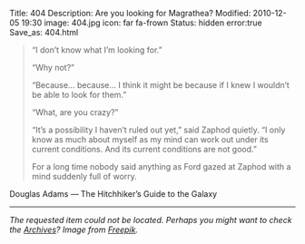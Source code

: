 Title: 404
Description: Are you looking for Magrathea?
Modified: 2010-12-05 19:30
image: 404.jpg
icon: far fa-frown
Status: hidden
error:true
Save_as: 404.html


> “I don’t know what I’m looking for.”
>
> “Why not?”
>
> “Because… because… I think it might be because if I knew I wouldn’t be able to look for them.”
>
> “What, are you crazy?”
>
> “It’s a possibility I haven’t ruled out yet,” said Zaphod quietly. “I only know as much about myself as my mind can work out under its current conditions. And its current conditions are not good.”
>
> For a long time nobody said anything as Ford gazed at Zaphod with a mind suddenly full of worry.

Douglas Adams — The Hitchhiker’s Guide to the Galaxy

---
*The requested item could not be located. Perhaps you might want to check the [Archives](/archives.html)?*
*Image from [Freepik](https://www.freepik.com/free-vector/space-background-with-planets_1229807.htm).*
